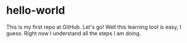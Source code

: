 # hello-world
This is my first repo at GitHub. Let's go!
Well this learning tool is easy, I guess. Right now I understand all the steps I am doing.
